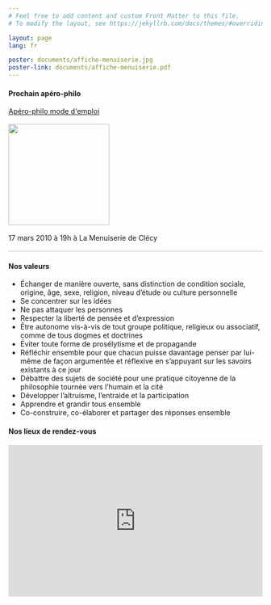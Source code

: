 ```yaml
---
# Feel free to add content and custom Front Matter to this file.
# To modify the layout, see https://jekyllrb.com/docs/themes/#overriding-theme-defaults

layout: page
lang: fr

poster: documents/affiche-menuiserie.jpg
poster-link: documents/affiche-menuiserie.pdf
---
```


#### Prochain apéro-philo

<div class="modeemploi">
    <a href="/aperos" >
        Apéro-philo mode d'emploi
    </a>
</div>

<br />
<div style="text-align: left">
    <a href="{{page.poster-link}}">
        <img src="{{page.poster}}" style="width: 200px;" />
    </a>
    <br />
    <br />
    17 mars 2010 à 19h à La Menuiserie de Clécy 
</div>

<span style="display: block; width: 100%; border-bottom: 2px solid #dfdfdf" >
    &nbsp;
</span>


#### Nos valeurs

- Échanger de manière ouverte, sans distinction de condition sociale, origine, âge, sexe, religion, niveau d’étude ou culture personnelle
- Se concentrer sur les idées
- Ne pas attaquer les personnes
- Respecter la liberté de pensée et d’expression 
- Être autonome vis-à-vis de tout groupe politique, religieux ou associatif, comme de tous dogmes et doctrines
- Éviter toute forme de prosélytisme et de propagande
- Réfléchir ensemble pour que chacun puisse davantage penser par lui-même de façon argumentée et réflexive en s’appuyant sur les savoirs existants à ce jour
- Débattre des sujets de société pour une pratique citoyenne de la philosophie tournée vers l’humain et la cité
- Développer l’altruisme, l’entraide et la participation
- Apprendre et grandir tous ensemble
- Co-construire, co-élaborer et partager des réponses ensemble

#### Nos lieux de rendez-vous

<iframe width="100%" height="300px" frameborder="0" allowfullscreen src="https://umap.openstreetmap.fr/fr/map/aperos_408424?scaleControl=false&miniMap=false&scrollWheelZoom=true&zoomControl=true&allowEdit=false&moreControl=false&searchControl=null&tilelayersControl=null&embedControl=null&datalayersControl=false&onLoadPanel=undefined&captionBar=false#10/48.9369/-0.4611"></iframe>